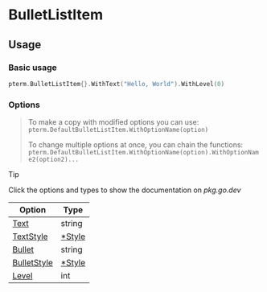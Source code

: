 # BulletListItem

<!-- 
Replace all of the following strings with the current printer.
        bulletlistitem BulletListItem BulletListItemPrinter DefaultBulletListItem
-->

## Usage

### Basic usage

```go
pterm.BulletListItem{}.WithText("Hello, World").WithLevel(0)
```

### Options

> To make a copy with modified options you can use:
> `pterm.DefaultBulletListItem.WithOptionName(option)`
>
> To change multiple options at once, you can chain the functions:
> `pterm.DefaultBulletListItem.WithOptionName(option).WithOptionName2(option2)...`

> [!TIP]
> Click the options and types to show the documentation on _pkg.go.dev_

|Option|Type|
|------|----|
|[Text](https://pkg.go.dev/github.com/pterm/pterm#BulletListItemPrinter.WithText)|string|
|[TextStyle](https://pkg.go.dev/github.com/pterm/pterm#BulletListItemPrinter.WithTextStyle)|[*Style](https://pkg.go.dev/github.com/pterm/pterm#Style)|
|[Bullet](https://pkg.go.dev/github.com/pterm/pterm#BulletListItemPrinter.WithBullet)|string|
|[BulletStyle](https://pkg.go.dev/github.com/pterm/pterm#BulletListItemPrinter.WithBulletStyle)|[*Style](https://pkg.go.dev/github.com/pterm/pterm#Style)|
|[Level](https://pkg.go.dev/github.com/pterm/pterm#BulletListItemPrinter.WithLevel)|int|
